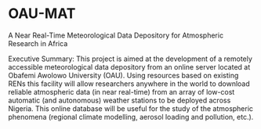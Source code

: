 # OAU-MAT
A Near Real-Time Meteorological Data Depository for Atmospheric Research in Africa

Executive Summary:
This project is aimed at the development of a remotely accessible meteorological data
depository from an online server located at Obafemi Awolowo University (OAU). Using
resources based on existing RENs this facility will allow researchers anywhere in the world
to download reliable atmospheric data (in near real-time) from an array of low-cost automatic
(and autonomous) weather stations to be deployed across Nigeria. This online database will
be useful for the study of the atmospheric phenomena (regional climate modelling, aerosol
loading and pollution, etc.).
